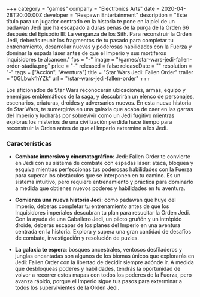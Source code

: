 +++
category = "games"
company = "Electronics Arts"
date = 2020-04-28T20:00:00Z
developer = "Respawn Entertainment"
description = "Este título para un jugador centrado en la historia te pone en la piel de un padawan Jedi que ha escapado a duras penas de la purga de la Orden 66 después del Episodio III: La venganza de los Sith. Para reconstruir la Orden Jedi, deberás reunir los fragmentos de tu pasado para completar tu entrenamiento, desarrollar nuevas y poderosas habilidades con la Fuerza y dominar la espada láser antes de que el Imperio y sus mortíferos inquisidores te alcancen."
fps = "-"
image = "/games/star-wars-jedi-fallen-order-stadia.png"
price = "-"
released = false
releaseDate = ""
resolution = "-"
tags = ["Acción", "Aventura"]
title = "Star Wars Jedi: Fallen Order"
trailer = "0GLbwkfhYZk"
url = "/star-wars-jedi-fallen-order"
+++

Los aficionados de Star Wars reconocerán ubicaciones, armas, equipo y enemigos emblemáticos de la saga, y descubrirán un elenco de personajes, escenarios, criaturas, droides y adversarios nuevos. En esta nueva historia de Star Wars, te sumergirás en una galaxia que acaba de caer en las garras del Imperio y lucharás por sobrevivir como un Jedi fugitivo mientras exploras los misterios de una civilización perdida hace tiempo para reconstruir la Orden antes de que el Imperio extermine a los Jedi.

### Características

* **Combate inmersivo y cinematográfico**: Jedi: Fallen Order te convierte en Jedi con su sistema de combate con espadas láser: ataca, bloquea y esquiva mientras perfeccionas tus poderosas habilidades con la Fuerza para superar los obstáculos que se interponen en tu camino. Es un sistema intuitivo, pero requiere entrenamiento y práctica para dominarlo a medida que obtienes nuevos poderes y habilidades en tu aventura.

* **Comienza una nueva historia Jedi**: como padawan que huye del Imperio, deberás completar tu entrenamiento antes de que los Inquisidores imperiales descubran tu plan para resucitar la Orden Jedi. Con la ayuda de una Caballero Jedi, un piloto gruñón y un intrépido droide, deberás escapar de los planes del Imperio en una aventura centrada en la historia. Explora y supera una gran cantidad de desafíos de combate, investigación y resolución de puzles.

* **La galaxia te espera**: bosques ancestrales, ventosos desfiladeros y junglas encantadas son algunos de los biomas únicos que explorarás en Jedi: Fallen Order con la libertad de decidir siempre adónde ir. A medida que desbloqueas poderes y habilidades, tendrás la oportunidad de volver a recorrer estos mapas con todos los poderes de la Fuerza, pero avanza rápido, porque el Imperio sigue tus pasos para exterminar a todos los supervivientes de la Orden Jedi.
